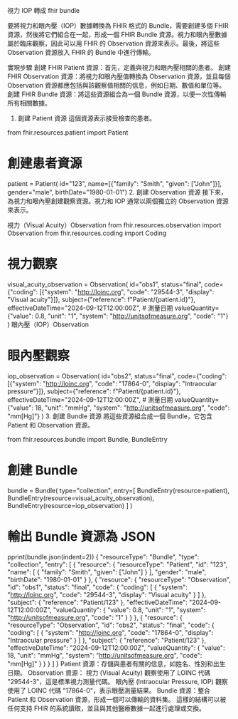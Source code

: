 視力 IOP 轉成 fhir bundle

要將視力和眼內壓（IOP）數據轉換為 FHIR 格式的 Bundle，需要創建多個 FHIR 資源，然後將它們組合在一起，形成一個 FHIR Bundle 資源。視力和眼內壓數據屬於臨床觀察，因此可以用 FHIR 的 Observation 資源來表示。最後，將這些 Observation 資源放入 FHIR 的 Bundle 中進行傳輸。

實現步驟
創建 FHIR Patient 資源：首先，定義與視力和眼內壓相關的患者。
創建 FHIR Observation 資源：將視力和眼內壓值轉換為 Observation 資源，並且每個 Observation 資源都應包括與該觀察值相關的信息，例如日期、數值和單位等。
創建 FHIR Bundle 資源：將這些資源組合為一個 Bundle 資源，以便一次性傳輸所有相關數據。
1. 創建 Patient 資源 這個資源表示接受檢查的患者。

from fhir.resources.patient import Patient

# 創建患者資源
patient = Patient( id="123", name=[{"family": "Smith", "given": ["John"]}], gender="male", birthDate="1980-01-01")
2. 創建 Observation 資源
接下來，為視力和眼內壓創建觀察資源。視力和 IOP 通常以兩個獨立的 Observation 資源來表示。

視力（Visual Acuity）Observation
from fhir.resources.observation import Observation
from fhir.resources.coding import Coding

# 視力觀察
visual_acuity_observation = Observation( id="obs1", status="final",
    code={"coding": [{"system": "http://loinc.org", "code": "29544-3", "display": "Visual acuity"}]},
    subject={"reference": f"Patient/{patient.id}"},
    effectiveDateTime="2024-09-12T12:00:00Z",  # 測量日期
    valueQuantity={"value": 0.8, "unit": "1", "system": "http://unitsofmeasure.org", "code": "1"}
)
眼內壓（IOP）Observation
# 眼內壓觀察
iop_observation = Observation( id="obs2", status="final",
    code={"coding": [{"system": "http://loinc.org", "code": "17864-0", "display": "Intraocular pressure"}]},
    subject={"reference": f"Patient/{patient.id}"},
    effectiveDateTime="2024-09-12T12:00:00Z",  # 測量日期
    valueQuantity={"value": 18, "unit": "mmHg", "system": "http://unitsofmeasure.org", "code": "mm[Hg]"}
)
3. 創建 Bundle 資源
將這些資源組合成一個 Bundle，它包含 Patient 和 Observation 資源。

from fhir.resources.bundle import Bundle, BundleEntry

# 創建 Bundle
bundle = Bundle(
    type="collection",
    entry=[
        BundleEntry(resource=patient),
        BundleEntry(resource=visual_acuity_observation),
        BundleEntry(resource=iop_observation)
    ]
)

# 輸出 Bundle 資源為 JSON
pprint(bundle.json(indent=2))
{
  "resourceType": "Bundle",
  "type": "collection",
  "entry": [
    {
      "resource": {
        "resourceType": "Patient",
        "id": "123",
        "name": [
          {
            "family": "Smith",
            "given": ["John"]
          }
        ],
        "gender": "male",
        "birthDate": "1980-01-01"
      }
    },
    {
      "resource": {
        "resourceType": "Observation",
        "id": "obs1",
        "status": "final",
        "code": {
          "coding": [
            {
              "system": "http://loinc.org",
              "code": "29544-3",
              "display": "Visual acuity"
            }
          ]
        },
        "subject": {
          "reference": "Patient/123"
        },
        "effectiveDateTime": "2024-09-12T12:00:00Z",
        "valueQuantity": {
          "value": 0.8,
          "unit": "1",
          "system": "http://unitsofmeasure.org",
          "code": "1"
        }
      }
    },
    {
      "resource": {
        "resourceType": "Observation",
        "id": "obs2",
        "status": "final",
        "code": {
          "coding": [
            {
              "system": "http://loinc.org",
              "code": "17864-0",
              "display": "Intraocular pressure"
            }
          ]
        },
        "subject": {
          "reference": "Patient/123"
        },
        "effectiveDateTime": "2024-09-12T12:00:00Z",
        "valueQuantity": {
          "value": 18,
          "unit": "mmHg",
          "system": "http://unitsofmeasure.org",
          "code": "mm[Hg]"
        }
      }
    }
  ]
}
Patient 資源：存儲與患者有關的信息，如姓名、性別和出生日期。
Observation 資源：
視力 (Visual Acuity) 觀察使用了 LOINC 代碼 "29544-3"，這是標準視力測量代碼。
眼內壓 (Intraocular Pressure, IOP) 觀察使用了 LOINC 代碼 "17864-0"，表示眼壓測量結果。
Bundle 資源：整合 Patient 和 Observation 資源，形成一個可以傳輸的資料集。
這樣的結構可以被任何支持 FHIR 的系統讀取，並且與其他醫療數據一起進行處理或交換。
